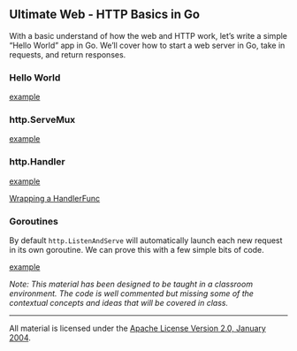 ## Ultimate Web - HTTP Basics in Go
With a basic understand of how the web and HTTP work, let’s write a simple “Hello World” app in Go. We’ll cover how to start a web server in Go, take in requests, and return responses.

### Hello World

[example](../../../topics/web/basics/example1/main.go)

### http.ServeMux

[example](../../../topics/web/basics/example2/main.go)

### http.Handler

[example](../../../topics/web/basics/example3/main.go)

[Wrapping a HandlerFunc](../../../topics/web/basics/example4/main.go)

### Goroutines

By default `http.ListenAndServe` will automatically launch each new request in its own goroutine. We can prove this with a few simple bits of code.

[example](../../../topics/web/basics/example5/main.go)

*Note: This material has been designed to be taught in a classroom environment. The code is well commented but missing some of the contextual concepts and ideas that will be covered in class.*

___
All material is licensed under the [Apache License Version 2.0, January 2004](http://www.apache.org/licenses/LICENSE-2.0).
